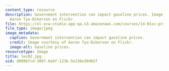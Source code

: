 ```yaml
---
content_type: resource
description: Government intervention can impact gasoline prices. Image courtesy of
  Aaron Tyo-Dikerson on Flickr.
file: https://ol-ocw-studio-app-qa.s3.amazonaws.com/courses/14-01sc-principles-of-microeconomics-fall-2011/d089bfcd30976ebf123b5e136e30d02f_lec02.jpg
file_type: image/jpeg
image_metadata:
  caption: Government intervention can impact gasoline prices.
  credit: Image courtesy of Aaron Tyo-Dikerson on Flickr.
  image-alt: Gasoline prices.
resourcetype: Image
title: lec02.jpg
uid: d089bfcd-3097-6ebf-123b-5e136e30d02f
---
```


